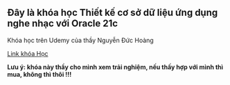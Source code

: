 ## Đây là khóa học Thiết kế cơ sở dữ liệu ứng dụng nghe nhạc với Oracle 21c

Khóa học trên Udemy của thầy Nguyễn Đức Hoàng

[Link khóa Học](https://www.udemy.com/course/thiet-ke-co-so-du-lieu-ung-dung-nghe-nhac-voi-oracle-21c/)

**Lưu ý: khóa này thầy cho mình xem trải nghiệm, nếu thấy hợp với mình thì mua, không thì thôi !!!**